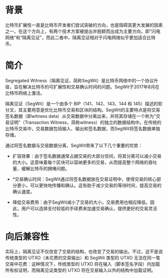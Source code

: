 # 背景
比特币扩展性一直是比特币开发者们尝试突破的方向，也是阻碍其更大发展的因素之一。在这个方向上，有两个技术方案被提出并脱颖而出成为主要方向，即“闪电网络”和“隔离见证”，而此二者中，隔离见证相对于闪电网络似乎更加适合比特币。
# 简介
Segregated Witness（隔离见证，简称SegWit）是比特币网络中的一个协议升级，旨在解决比特币的可扩展性和交易确认时间的问题。SegWit于2017年8月在比特币网络上激活。

隔离见证（SegWit）是一个由多个 BIP（141、142、143、144 和 145）描述的软分叉，其主要用意是优化比特币交易和区块的结构。SegWit的主要特点是将交易签名数据（即witness data）从交易数据中分离出来，并将其存储在一个称为"交易证明"（Transaction Witness，简称witness）的独立的数据结构中。在传统的比特币交易中，交易数据包括输入、输出和签名数据，而SegWit将签名数据单独存储。

通过将签名数据与交易数据分离，SegWit带来了以下几个重要的优势：

* 扩容效果：由于签名数据通常占据交易的大部分空间，将其分离可以减小交易的大小。这意味着每个区块可以容纳更多的交易，从而提高整个网络的吞吐量，缓解比特币的拥堵问题。

* *交易确认时间：SegWit通过将签名数据放在交易证明中，使得交易的核心部分更小，可以更快地传播和确认。这有助于减少交易的等待时间，提高交易的确认速度。

* 降低交易费用：由于SegWit减小了交易的大小，交易费用也相应降低。因此，用户可以选择支付较低的手续费来加速交易确认，提供更好的交易灵活性。

# 向后兼容性
实际上，隔离见证不仅改变了交易的结构，也改变了交易的输出。不过，这不是说传统类型的 UTXO（未花费的交易输出）和 SegWit 类型的 UTXO 无法在同一笔交易中花费：这种情况下，传统类型的 UTXO 将在输入（脚本签名字段）内加载所有权证明，而隔离见证类型的 UTXO 将在交易输入以外的结构中加载证明。